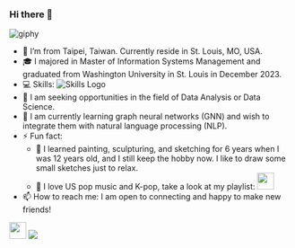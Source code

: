 ### Hi there 👋
![giphy](https://github.com/Amanda-L/Amanda-L/assets/52643725/c955bbe7-195e-434c-93e0-f2bb56d2d266)

- :house_with_garden: I’m from Taipei, Taiwan. Currently reside in St. Louis, MO, USA.
- :mortar_board: I majored in Master of Information Systems Management and graduated from Washington University in St. Louis in December 2023.
- :computer: Skills: ![Skills Logo](https://www.google.com/url?sa=i&url=https%3A%2F%2F1000logos.net%2Fpython-logo%2F&psig=AOvVaw01B0wNWxuergdCTYd1j_tF&ust=1704324912896000&source=images&cd=vfe&opi=89978449&ved=0CBIQjRxqFwoTCJil7prvv4MDFQAAAAAdAAAAABAD)
- 🤔 I am seeking opportunities in the field of Data Analysis or Data Science.
- 🌱 I am currently learning graph neural networks (GNN) and wish to integrate them with natural language processing (NLP).
- ⚡ Fun fact:
    - :blue_heart: I learned painting, sculpturing, and sketching for 6 years when I was 12 years old, and I still keep the hobby now. I like to draw some small sketches just to relax.
    - :musical_note: I love US pop music and K-pop, take a look at my playlist:
      <a href="https://music.youtube.com/playlist?list=PL9Ln2M3z68HLDS5GDfHFMqQDB6jLsUQ5v&si=SZSmKkc_AjSzcei6">
          <img height="30" src="https://github.com/Amanda-L/Amanda-L/assets/52643725/bfb703d2-bb8c-4548-b188-9a29ad857f14"/>
      </a>
- 📫 How to reach me: I am open to connecting and happy to make new friends!

<a href="https://www.linkedin.com/in/pei-yu-huang-10702/"><img height="30" src="https://img.shields.io/badge/linkedin-%230077B5.svg?style=for-the-badge&logo=linkedin"/></a>
<a href="mailto:h.peiyu@wustl.edu?"><img src="https://img.shields.io/badge/gmail-%23DD0031.svg?&style=for-the-badge&logo=gmail&logoColor=white"/></a>


  

